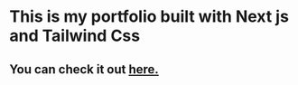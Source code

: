 # This is my portfolio built with Next js and Tailwind Css

## You can check it out [here.](https://portfolio-neerajjoshi.vercel.app/)
